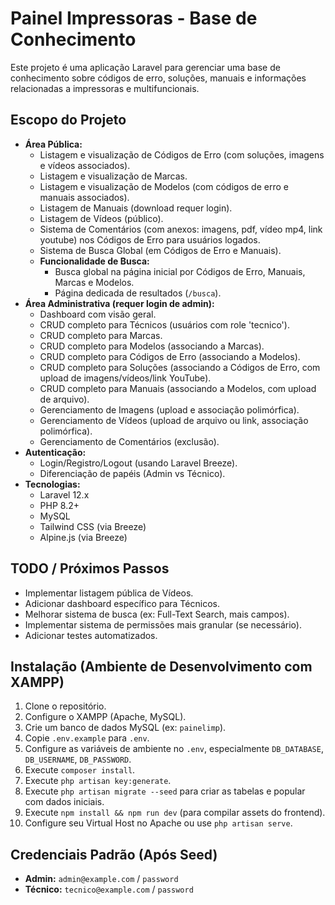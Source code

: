 # Painel Impressoras - Base de Conhecimento

Este projeto é uma aplicação Laravel para gerenciar uma base de conhecimento sobre códigos de erro, soluções, manuais e informações relacionadas a impressoras e multifuncionais.

## Escopo do Projeto

*   **Área Pública:**
    *   Listagem e visualização de Códigos de Erro (com soluções, imagens e vídeos associados).
    *   Listagem e visualização de Marcas.
    *   Listagem e visualização de Modelos (com códigos de erro e manuais associados).
    *   Listagem de Manuais (download requer login).
    *   Listagem de Vídeos (público).
    *   Sistema de Comentários (com anexos: imagens, pdf, vídeo mp4, link youtube) nos Códigos de Erro para usuários logados.
    *   Sistema de Busca Global (em Códigos de Erro e Manuais).
    *   **Funcionalidade de Busca:**
        *   Busca global na página inicial por Códigos de Erro, Manuais, Marcas e Modelos.
        *   Página dedicada de resultados (`/busca`).
*   **Área Administrativa (requer login de admin):**
    *   Dashboard com visão geral.
    *   CRUD completo para Técnicos (usuários com role 'tecnico').
    *   CRUD completo para Marcas.
    *   CRUD completo para Modelos (associando a Marcas).
    *   CRUD completo para Códigos de Erro (associando a Modelos).
    *   CRUD completo para Soluções (associando a Códigos de Erro, com upload de imagens/vídeos/link YouTube).
    *   CRUD completo para Manuais (associando a Modelos, com upload de arquivo).
    *   Gerenciamento de Imagens (upload e associação polimórfica).
    *   Gerenciamento de Vídeos (upload de arquivo ou link, associação polimórfica).
    *   Gerenciamento de Comentários (exclusão).
*   **Autenticação:**
    *   Login/Registro/Logout (usando Laravel Breeze).
    *   Diferenciação de papéis (Admin vs Técnico).
*   **Tecnologias:**
    *   Laravel 12.x
    *   PHP 8.2+
    *   MySQL
    *   Tailwind CSS (via Breeze)
    *   Alpine.js (via Breeze)

## TODO / Próximos Passos

*   Implementar listagem pública de Vídeos.
*   Adicionar dashboard específico para Técnicos.
*   Melhorar sistema de busca (ex: Full-Text Search, mais campos).
*   Implementar sistema de permissões mais granular (se necessário).
*   Adicionar testes automatizados.

## Instalação (Ambiente de Desenvolvimento com XAMPP)

1.  Clone o repositório.
2.  Configure o XAMPP (Apache, MySQL).
3.  Crie um banco de dados MySQL (ex: `painelimp`).
4.  Copie `.env.example` para `.env`.
5.  Configure as variáveis de ambiente no `.env`, especialmente `DB_DATABASE`, `DB_USERNAME`, `DB_PASSWORD`.
6.  Execute `composer install`.
7.  Execute `php artisan key:generate`.
8.  Execute `php artisan migrate --seed` para criar as tabelas e popular com dados iniciais.
9.  Execute `npm install && npm run dev` (para compilar assets do frontend).
10. Configure seu Virtual Host no Apache ou use `php artisan serve`.

## Credenciais Padrão (Após Seed)

*   **Admin:** `admin@example.com` / `password`
*   **Técnico:** `tecnico@example.com` / `password`
